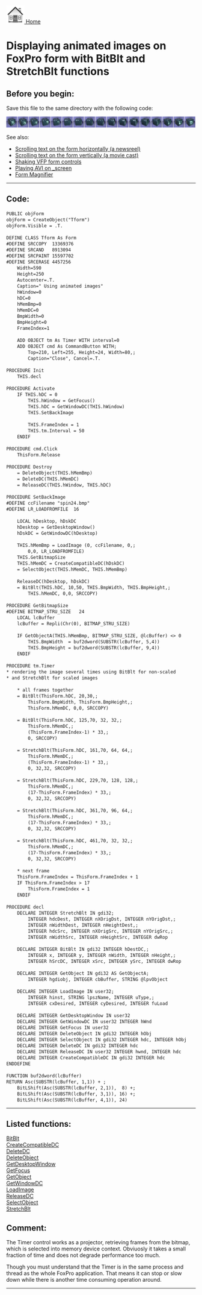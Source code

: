 [<img src="../images/home.png"> Home ](https://github.com/VFPX/Win32API)  

# Displaying animated images on FoxPro form with BitBlt and StretchBlt functions

## Before you begin:
Save this file to the same directory with the following code:  

![](../images/spin24.bmp)  

See also:

* [Scrolling text on the form horizontally (a newsreel)](sample_352.md)  
* [Scrolling text on the form vertically (a movie cast)](sample_354.md)  
* [Shaking VFP form controls](sample_526.md)  
* [Playing AVI on _screen](sample_430.md)  
* [Form Magnifier](sample_414.md)  

  
***  


## Code:
```foxpro  
PUBLIC objForm
objForm = CreateObject("Tform")
objForm.Visible = .T.

DEFINE CLASS Tform As Form
#DEFINE SRCCOPY  13369376
#DEFINE SRCAND   8913094
#DEFINE SRCPAINT 15597702
#DEFINE SRCERASE 4457256
	Width=590
	Height=250
	Autocenter=.T.
	Caption=" Using animated images"
	hWindow=0
	hDC=0
	hMemBmp=0
	hMemDC=0
	BmpWidth=0
	BmpHeight=0
	FrameIndex=1

	ADD OBJECT tm As Timer WITH interval=0
	ADD OBJECT cmd As CommandButton WITH;
		Top=210, Left=255, Height=24, Width=80,;
		Caption="Close", Cancel=.T.

PROCEDURE Init
	THIS.decl

PROCEDURE Activate
	IF THIS.hDC = 0
		THIS.hWindow = GetFocus()
		THIS.hDC = GetWindowDC(THIS.hWindow)
		THIS.SetBackImage
		
		THIS.FrameIndex = 1
		THIS.tm.Interval = 50
	ENDIF

PROCEDURE cmd.Click
	ThisForm.Release

PROCEDURE Destroy
	= DeleteObject(THIS.hMemBmp)
	= DeleteDC(THIS.hMemDC)
	= ReleaseDC(THIS.hWindow, THIS.hDC)

PROCEDURE SetBackImage
#DEFINE ccFilename "spin24.bmp"
#DEFINE LR_LOADFROMFILE  16

	LOCAL hDesktop, hDskDC
	hDesktop = GetDesktopWindow()
	hDskDC = GetWindowDC(hDesktop)

	THIS.hMemBmp = LoadImage (0, ccFilename, 0,;
		0,0, LR_LOADFROMFILE)
	THIS.GetBitmapSize
	THIS.hMemDC = CreateCompatibleDC(hDskDC)
	= SelectObject(THIS.hMemDC, THIS.hMemBmp)

	ReleaseDC(hDesktop, hDskDC)
	= BitBlt(THIS.hDC, 10,50, THIS.BmpWidth, THIS.BmpHeight,;
		THIS.hMemDC, 0,0, SRCCOPY)

PROCEDURE GetBitmapSize
#DEFINE BITMAP_STRU_SIZE   24
	LOCAL lcBuffer
	lcBuffer = Repli(Chr(0), BITMAP_STRU_SIZE)

	IF GetObjectA(THIS.hMemBmp, BITMAP_STRU_SIZE, @lcBuffer) <> 0
		THIS.BmpWidth  = buf2dword(SUBSTR(lcBuffer, 5,4))
		THIS.BmpHeight = buf2dword(SUBSTR(lcBuffer, 9,4))
   	ENDIF

PROCEDURE tm.Timer
* rendering the image several times using BitBlt for non-scaled
* and StretchBlt for scaled images

	* all frames together
	= BitBlt(ThisForm.hDC, 20,30,;
		ThisForm.BmpWidth, ThisForm.BmpHeight,;
		ThisForm.hMemDC, 0,0, SRCCOPY)

	= BitBlt(ThisForm.hDC, 125,70, 32, 32,;
		ThisForm.hMemDC,;
		(ThisForm.FrameIndex-1) * 33,;
		0, SRCCOPY)

	= StretchBlt(ThisForm.hDC, 161,70, 64, 64,;
		ThisForm.hMemDC,;
		(ThisForm.FrameIndex-1) * 33,;
		0, 32,32, SRCCOPY)

	= StretchBlt(ThisForm.hDC, 229,70, 128, 128,;
		ThisForm.hMemDC,;
		(17-ThisForm.FrameIndex) * 33,;
		0, 32,32, SRCCOPY)

	= StretchBlt(ThisForm.hDC, 361,70, 96, 64,;
		ThisForm.hMemDC,;
		(17-ThisForm.FrameIndex) * 33,;
		0, 32,32, SRCCOPY)

	= StretchBlt(ThisForm.hDC, 461,70, 32, 32,;
		ThisForm.hMemDC,;
		(17-ThisForm.FrameIndex) * 33,;
		0, 32,32, SRCCOPY)

	* next frame
	ThisForm.FrameIndex = ThisForm.FrameIndex + 1
	IF ThisForm.FrameIndex > 17
		ThisForm.FrameIndex = 1
	ENDIF

PROCEDURE decl
	DECLARE INTEGER StretchBlt IN gdi32;
		INTEGER hdcDest, INTEGER nXOrigDst, INTEGER nYOrigDst,;
		INTEGER nWidthDest, INTEGER nHeightDest,;
		INTEGER hdcSrc, INTEGER nXOrigSrc, INTEGER nYOrigSrc,;
		INTEGER nWidthSrc, INTEGER nHeightSrc, INTEGER dwRop

	DECLARE INTEGER BitBlt IN gdi32 INTEGER hDestDC,;
		INTEGER x, INTEGER y, INTEGER nWidth, INTEGER nHeight,;
		INTEGER hSrcDC, INTEGER xSrc, INTEGER ySrc, INTEGER dwRop

	DECLARE INTEGER GetObject IN gdi32 AS GetObjectA;
		INTEGER hgdiobj, INTEGER cbBuffer, STRING @lpvObject

	DECLARE INTEGER LoadImage IN user32;
		INTEGER hinst, STRING lpszName, INTEGER uType,;
		INTEGER cxDesired, INTEGER cyDesired, INTEGER fuLoad

	DECLARE INTEGER GetDesktopWindow IN user32
	DECLARE INTEGER GetWindowDC IN user32 INTEGER hWnd
	DECLARE INTEGER GetFocus IN user32
	DECLARE INTEGER DeleteObject IN gdi32 INTEGER hObj
	DECLARE INTEGER SelectObject IN gdi32 INTEGER hdc, INTEGER hObj
	DECLARE INTEGER DeleteDC IN gdi32 INTEGER hdc
	DECLARE INTEGER ReleaseDC IN user32 INTEGER hwnd, INTEGER hdc
	DECLARE INTEGER CreateCompatibleDC IN gdi32 INTEGER hdc
ENDDEFINE

FUNCTION buf2dword(lcBuffer)
RETURN Asc(SUBSTR(lcBuffer, 1,1)) + ;
	BitLShift(Asc(SUBSTR(lcBuffer, 2,1)),  8) +;
	BitLShift(Asc(SUBSTR(lcBuffer, 3,1)), 16) +;
	BitLShift(Asc(SUBSTR(lcBuffer, 4,1)), 24)  
```  
***  


## Listed functions:
[BitBlt](../libraries/gdi32/BitBlt.md)  
[CreateCompatibleDC](../libraries/gdi32/CreateCompatibleDC.md)  
[DeleteDC](../libraries/gdi32/DeleteDC.md)  
[DeleteObject](../libraries/gdi32/DeleteObject.md)  
[GetDesktopWindow](../libraries/user32/GetDesktopWindow.md)  
[GetFocus](../libraries/user32/GetFocus.md)  
[GetObject](../libraries/gdi32/GetObject.md)  
[GetWindowDC](../libraries/user32/GetWindowDC.md)  
[LoadImage](../libraries/user32/LoadImage.md)  
[ReleaseDC](../libraries/user32/ReleaseDC.md)  
[SelectObject](../libraries/gdi32/SelectObject.md)  
[StretchBlt](../libraries/gdi32/StretchBlt.md)  

## Comment:
The Timer control works as a projector, retrieving frames from the bitmap, which is selected into memory device context. Obviuosly it takes a small fraction of time and does not degrade performance too much.  
  
Though you must understand that the Timer is in the same process and thread as the whole FoxPro application. That means it can stop or slow down while there is another time consuming operation around.  
  
***  

